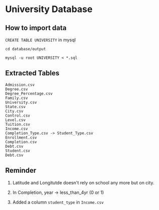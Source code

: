 # University Database

## How to import data

`CREATE TABLE UNIVERSITY` in mysql

`cd database/output`

`mysql -u root UNIVERSITY < *.sql`

## Extracted Tables

```
Admission.csv
Degree.csv
Degree_Percentage.csv
Family.csv
University.csv
State.csv
City.csv
Control.csv
Level.csv
Tuition.csv
Income.csv
Completion_Type.csv -> Student_Type.csv
Enrollment.csv
Completion.csv
Debt.csv
Student.csv
Debt.csv
```

## Reminder

1. Latitude and Longitutde doesn't rely on school any more but on city.

1. In Completion, year -> less_than_4yr (0 or 1)

1. Added a column `student_type` in `Income.csv`
